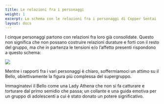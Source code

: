 ```yaml
---
title: Le relazioni fra i personaggi
weight: 1
excerpt: Lo schema con le relazioni fra i personaggi di Copper Sentai
layout: docs
---
```

I cinque personaggi partono con relazioni fra loro già consolidate. Questo non significa che non possano costruire relazioni durature e forti con il resto del gruppo, ma che in partenza le tensioni e/o l’affetto presenti rispondono a questo schema:

![](https://preview--fierce-rabbit-3b256.stackbit.dev/images/relazioni%20personaggi.png)

Mentre i rapporti fra i vari personaggi è chiaro, soffermiamoci un attimo su il Bello, obiettivamente la figura più complessa del supergruppo. 

Immaginatevi il Bello come una Lady Athena che non si fa catturare e torturare dal primo semidio che passa; un collante e una guida emotiva per un gruppo di adolescenti a cui è stato donato un potere significativo.
